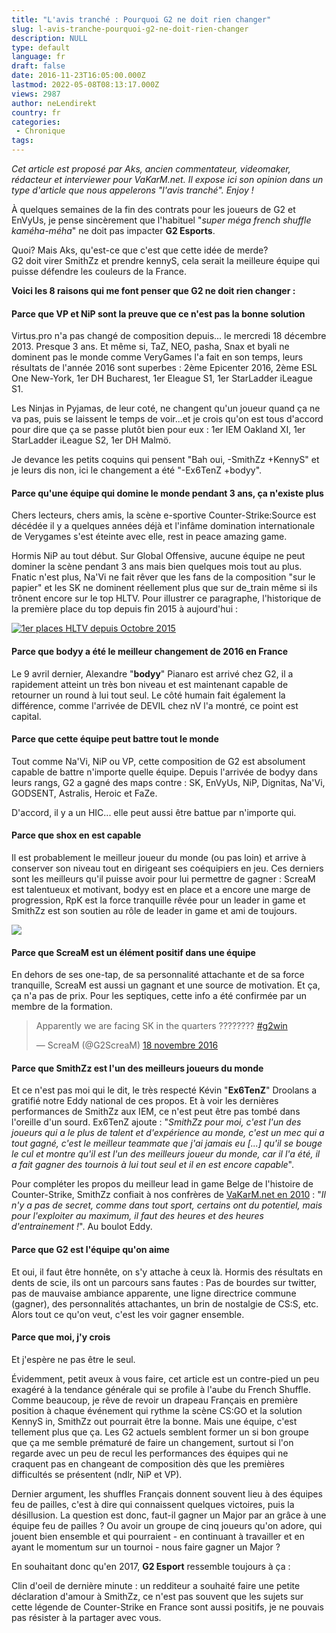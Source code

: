 ```yaml
---
title: "L'avis tranché : Pourquoi G2 ne doit rien changer"
slug: l-avis-tranche-pourquoi-g2-ne-doit-rien-changer
description: NULL
type: default
language: fr
draft: false
date: 2016-11-23T16:05:00.000Z
lastmod: 2022-05-08T08:13:17.000Z
views: 2987
author: neLendirekt
country: fr
categories:
 - Chronique
tags:
---
```

_Cet article est proposé par Aks, ancien commentateur, videomaker, rédacteur et interviewer pour VaKarM.net. Il expose ici son opinion dans un type d'article que nous appelerons "l'avis tranché". Enjoy !_

À quelques semaines de la fin des contrats pour les joueurs de G2 et EnVyUs, je pense sincèrement que l'habituel "_super méga french shuffle kaméha-méha_" ne doit pas impacter **G2 Esports**.

  
Quoi? Mais Aks, qu'est-ce que c'est que cette idée de merde?   
G2 doit virer SmithZz et prendre kennyS, cela serait la meilleure équipe qui puisse défendre les couleurs de la France.

**Voici les 8 raisons qui me font penser que G2 ne doit rien changer :**

#### **Parce que VP et NiP sont la preuve que ce n'est pas la bonne solution**

Virtus.pro n'a pas changé de composition depuis... le mercredi 18 décembre 2013\. Presque 3 ans. Et même si, TaZ, NEO, pasha, Snax et byali ne dominent pas le monde comme VeryGames l'a fait en son temps, leurs résultats de l'année 2016 sont superbes : 2ème Epicenter 2016, 2ème ESL One New-York, 1er DH Bucharest, 1er Eleague S1, 1er StarLadder iLeague S1.

  
Les Ninjas in Pyjamas, de leur coté, ne changent qu'un joueur quand ça ne va pas, puis se laissent le temps de voir...et je crois qu'on est tous d'accord pour dire que ça se passe plutôt bien pour eux : 1er IEM Oakland XI, 1er StarLadder iLeague S2, 1er DH Malmö.

  
Je devance les petits coquins qui pensent "Bah oui, -SmithZz +KennyS" et je leurs dis non, ici le changement a été "-Ex6TenZ +bodyy".

#### **Parce qu'une équipe qui domine le monde pendant 3 ans, ça n'existe plus**

Chers lecteurs, chers amis, la scène e-sportive Counter-Strike:Source est décédée il y a quelques années déjà et l'infâme domination internationale de Verygames s'est éteinte avec elle, rest in peace amazing game.

Hormis NiP au tout début. Sur Global Offensive, aucune équipe ne peut dominer la scène pendant 3 ans mais bien quelques mois tout au plus. Fnatic n'est plus, Na'Vi ne fait rêver que les fans de la composition "sur le papier" et les SK ne dominent réellement plus que sur de\_train même si ils trônent encore sur le top HLTV. Pour illustrer ce paragraphe, l'historique de la première place du top depuis fin 2015 à aujourd'hui :

  
[![1er places HLTV depuis Octobre 2015](/storage/images/583354237c243_infographie4png)](/storage/images/583354237c243%5Finfographie4png)

#### **Parce que bodyy a été le meilleur changement de 2016 en France**

Le 9 avril dernier, Alexandre "**bodyy**" Pianaro est arrivé chez G2, il a rapidement atteint un très bon niveau et est maintenant capable de retourner un round à lui tout seul. Le côté humain fait également la différence, comme l'arrivée de DEVIL chez nV l'a montré, ce point est capital.

  
#### **Parce que cette équipe peut battre tout le monde**

Tout comme Na'Vi, NiP ou VP, cette composition de G2 est absolument capable de battre n'importe quelle équipe. Depuis l'arrivée de bodyy dans leurs rangs, G2 a gagné des maps contre : SK, EnVyUs, NiP, Dignitas, Na'Vi, GODSENT, Astralis, Heroic et FaZe.

D'accord, il y a un HIC... elle peut aussi être battue par n'importe qui.

#### **Parce que shox en est capable**

Il est probablement le meilleur joueur du monde (ou pas loin) et arrive à conserver son niveau tout en dirigeant ses coéquipiers en jeu. Ces derniers sont les meilleurs qu'il puisse avoir pour lui permettre de gagner : ScreaM est talentueux et motivant, bodyy est en place et a encore une marge de progression, RpK est la force tranquille rêvée pour un leader in game et SmithZz est son soutien au rôle de leader in game et ami de toujours.

![](/storage/images/5835b781532a9_1464103741121jpeg)

#### **Parce que ScreaM est un élément positif dans une équipe**

En dehors de ses one-tap, de sa personnalité attachante et de sa force tranquille, ScreaM est aussi un gagnant et une source de motivation. Et ça, ça n'a pas de prix. Pour les septiques, cette info a été confirmée par un membre de la formation.

> Apparently we are facing SK in the quarters ???????? [#g2win](https://twitter.com/hashtag/g2win?src=hash)
> 
> — ScreaM (@G2ScreaM) [18 novembre 2016](https://twitter.com/G2ScreaM/status/799456358722437120)

#### **Parce que SmithZz est l'un des meilleurs joueurs du monde**

Et ce n'est pas moi qui le dit, le très respecté Kévin "**Ex6TenZ**" Droolans a gratifié notre Eddy national de ces propos. Et à voir les dernières performances de SmithZz aux IEM, ce n'est peut être pas tombé dans l'oreille d'un sourd. Ex6TenZ ajoute : "_SmithZz pour moi, c'est l'un des joueurs qui a le plus de talent et d'expérience au monde, c'est un mec qui a tout gagné, c'est le meilleur teammate que j'ai jamais eu \[...\] qu'il se bouge le cul et montre qu'il est l'un des meilleurs joueur du monde, car il l'a été, il a fait gagner des tournois à lui tout seul et il en est encore capable_".

Pour compléter les propos du meilleur lead in game Belge de l'histoire de Counter-Strike, SmithZz confiait à nos confrères de [VaKarM.net en 2010](http://www.vakarm.net/news/read/Edouard-SmithZz-Dubourdeaux-se-confie/1564) : "_Il n'y a pas de secret, comme dans tout sport, certains ont du potentiel, mais pour l'exploiter au maximum, il faut des heures et des heures d'entrainement !_". Au boulot Eddy.

#### **Parce que G2 est l'équipe qu'on aime**

Et oui, il faut être honnête, on s'y attache à ceux là. Hormis des résultats en dents de scie, ils ont un parcours sans fautes : Pas de bourdes sur twitter, pas de mauvaise ambiance apparente, une ligne directrice commune (gagner), des personnalités attachantes, un brin de nostalgie de CS:S, etc. Alors tout ce qu'on veut, c'est les voir gagner ensemble.

#### **Parce que moi, j'y crois**

Et j'espère ne pas être le seul.   
  
Évidemment, petit aveux à vous faire, cet article est un contre-pied un peu exagéré à la tendance générale qui se profile à l'aube du French Shuffle. Comme beaucoup, je rêve de revoir un drapeau Français en première position à chaque événement qui rythme la scène CS:GO et la solution KennyS in, SmithZz out pourrait être la bonne. Mais une équipe, c'est tellement plus que ça. Les G2 actuels semblent former un si bon groupe que ça me semble prématuré de faire un changement, surtout si l'on regarde avec un peu de recul les performances des équipes qui ne craquent pas en changeant de composition dès que les premières difficultés se présentent (ndlr, NiP et VP).  
  
Dernier argument, les shuffles Français donnent souvent lieu à des équipes feu de pailles, c'est à dire qui connaissent quelques victoires, puis la désillusion. La question est donc, faut-il gagner un Major par an grâce à une équipe feu de pailles ? Ou avoir un groupe de cinq joueurs qu'on adore, qui jouent bien ensemble et qui pourraient - en continuant à travailler et en ayant le momentum sur un tournoi - nous faire gagner un Major ?  
  
En souhaitant donc qu'en 2017, **G2 Esport** ressemble toujours à ça :

Clin d'oeil de dernière minute : un redditeur a souhaité faire une petite déclaration d'amour à SmithZz, ce n'est pas souvent que les sujets sur cette légende de Counter-Strike en France sont aussi positifs, je ne pouvais pas résister à la partager avec vous.
